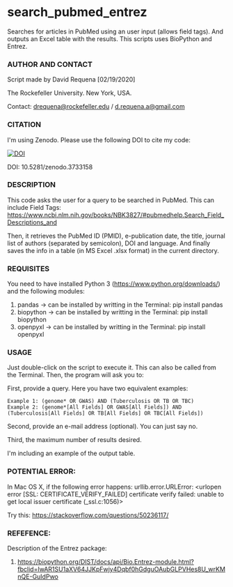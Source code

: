 # search_pubmed_entrez
Searches for articles in PubMed using an user input (allows field tags). And outputs an Excel table with the results.
This scripts uses BioPython and Entrez.


### AUTHOR AND CONTACT
Script made by David Requena [02/19/2020]

The Rockefeller University. New York, USA.

Contact: drequena@rockefeller.edu / d.requena.a@gmail.com

### CITATION
I'm using Zenodo. Please use the following DOI to cite my code:

<a href="https://zenodo.org/badge/latestdoi/241541461"><img src="https://zenodo.org/badge/241541461.svg" alt="DOI"></a>

DOI: 10.5281/zenodo.3733158


### DESCRIPTION
This code asks the user for a query to be searched in PubMed. This can include Field Tags:
https://www.ncbi.nlm.nih.gov/books/NBK3827/#pubmedhelp.Search_Field_Descriptions_and

Then, it retrieves the PubMed ID (PMID), e-publication date, the title, journal
list of authors (separated by semicolon), DOI and language.
And finally saves the info in a table (in MS Excel .xlsx format) in the current directory.


### REQUISITES
You need to have installed Python 3 (https://www.python.org/downloads/) and the following modules:

1. pandas -> can be installed by writting in the Terminal: pip install pandas
2. biopython -> can be installed by writting in the Terminal: pip install biopython
3. openpyxl -> can be installed by writting in the Terminal: pip install openpyxl


### USAGE
Just double-click on the script to execute it. This can also be called from the Terminal.
Then, the program will ask you to:

First, provide a query. Here you have two equivalent examples:

    Example 1: (genome* OR GWAS) AND (Tuberculosis OR TB OR TBC)
    Example 2: (genome*[All Fields] OR GWAS[All Fields]) AND (Tuberculosis[All Fields] OR TB[All Fields] OR TBC[All Fields])

Second, provide an e-mail address (optional). You can just say no.

Third, the maximum number of results desired.

I'm including an example of the output table.


### POTENTIAL ERROR:
In Mac OS X, if the following error happens:
urllib.error.URLError: <urlopen error [SSL: CERTIFICATE_VERIFY_FAILED] certificate verify failed: unable to get local issuer certificate (_ssl.c:1056)>

Try this: https://stackoverflow.com/questions/50236117/


### REFEFENCE:
Description of the Entrez package:
1. https://biopython.org/DIST/docs/api/Bio.Entrez-module.html?fbclid=IwAR1SU1aXV64JJKpFwjy4Dqbf0hGdguOAubGLPVHes8U_wrKMnQE-GuIdPwo
